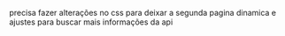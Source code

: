 precisa fazer alterações no css para deixar a segunda pagina dinamica 
e ajustes para buscar mais informações da api
